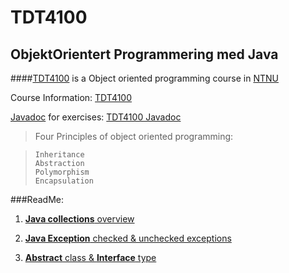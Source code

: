 TDT4100
=======

ObjektOrientert Programmering med Java
-------
####[TDT4100][4] is a Object oriented programming course in [NTNU][4]

Course Information: [TDT4100][1]

[Javadoc][2] for exercises: [TDT4100 Javadoc][2]

> Four Principles of object oriented programming:

>     Inheritance
>     Abstraction
>     Polymorphism
>     Encapsulation


###ReadMe:

1. [**Java collections** overview][3]

2. [**Java Exception** checked & unchecked exceptions](e2011/README.md)

3. [**Abstract** class & **Interface** type](e2011/interfaceVSabstract.md)

  [1]: http://junjunguo.com/TDT4100
  [2]: http://junjunguo.com/TDT4100/javadoc
  [3]: https://github.com/junjunguo/TDT4100/blob/master/no/README.md
  [4]: http://www.ntnu.no/studier/emner/TDT4100
